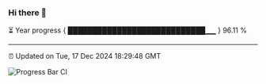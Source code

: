 ### Hi there 👋

⏳ Year progress { ████████████████████████████▁▁ } 96.11 %

---

⏰ Updated on Tue, 17 Dec 2024 18:29:48 GMT

![Progress Bar CI](https://github.com/liununu/liununu/workflows/Progress%20Bar%20CI/badge.svg)
